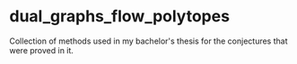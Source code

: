 # dual_graphs_flow_polytopes
Collection of methods used in my bachelor's thesis for the conjectures that were proved in it.
